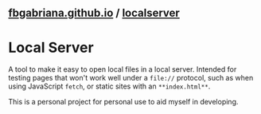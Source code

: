 ## [fbgabriana.github.io](/ "Bamm's KodeGo Repository") / [localserver](/localserver/)

# Local Server

A tool to make it easy to open local files in a local server. Intended for testing pages that won't work well under a `file://` protocol, such as when using JavaScript `fetch`, or static sites with an `**index.html**`.

This is a personal project for personal use to aid myself in developing.

